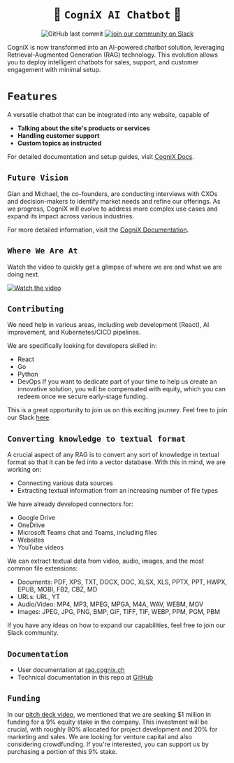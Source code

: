 <div align="center">

# 🤖 `CogniX AI Chatbot` 🤖

![GitHub last commit](https://img.shields.io/github/last-commit/gen-mind/cognix)
[![join our community on Slack](https://img.shields.io/badge/Join%20our%20community%20on%20Slack-Invite-orange)](https://join.slack.com/t/cognixgroup/shared_invite/zt-2kbtcnys6-ZW3IjxeE~ZozZ8if6m0NWg)

</div>

CogniX is now transformed into an AI-powered chatbot solution, leveraging Retrieval-Augmented Generation (RAG) technology. This evolution allows you to deploy intelligent chatbots for sales, support, and customer engagement with minimal setup.
<br />

# `Features`
A versatile chatbot that can be integrated into any website, capable of 
- **Talking about the site's products or services**
- **Handling customer support**
- **Custom topics as instructed**

For detailed documentation and setup guides, visit [CogniX Docs](https://docs.cognix.ch/).


## `Future Vision`

Gian and Michael, the co-founders, are conducting interviews with CXOs and decision-makers to identify market needs and refine our offerings. As we progress, CogniX will evolve to address more complex use cases and expand its impact across various industries.

For more detailed information, visit the [CogniX Documentation](https://docs.cognix.ch/).

## `Where We Are At`

Watch the video to quickly get a glimpse of where we are and what we are doing next.

[![Watch the video](https://img.youtube.com/vi/artdJFEdjqw/0.jpg)](https://www.youtube.com/watch?v=artdJFEdjqw)


## `Contributing`
We need help in various areas, including web development (React), AI improvement, and Kubernetes/CICD pipelines.

We are specifically looking for developers skilled in: 
- React
- Go
- Python
- DevOps 
If you want to dedicate part of your time to help us create an innovative solution, you will be compensated with equity, which you can redeem once we secure early-stage funding.

This is a great opportunity to join us on this exciting journey.
Feel free to join our Slack [here](https://join.slack.com/t/cognixgroup/shared_invite/zt-2kbtcnys6-ZW3IjxeE~ZozZ8if6m0NWg).

## `Converting knowledge to textual format`
A crucial aspect of any RAG is to convert any sort of knowledge in textual format so that it can be fed into a vector database. With this in mind, we are working on:
- Connecting various data sources
- Extracting textual information from an increasing number of file types

We have already developed connectors for:
- Google Drive
- OneDrive
- Microsoft Teams chat and Teams, including files
- Websites
- YouTube videos

We can extract textual data from video, audio, images, and the most common file extensions:
- Documents: PDF, XPS, TXT, DOCX, DOC, XLSX, XLS, PPTX, PPT, HWPX, EPUB, MOBI, FB2, CBZ, MD
- URLs: URL, YT
- Audio/Video: MP4, MP3, MPEG, MPGA, M4A, WAV, WEBM, MOV
- Images: JPEG, JPG, PNG, BMP, GIF, TIFF, TIF, WEBP, PPM, PGM, PBM

If you have any ideas on how to expand our capabilities, feel free to join our Slack community.
## `Documentation`
- User documentation at [rag.cognix.ch](https://rag.cognix.ch)
- Technical documentation in this repo at [GitHub](https://github.com/gen-mind/cognix/tree/develop/docs)

## `Funding`
In our [pitch deck video](https://www.youtube.com/watch?v=grWGugrkxew), we mentioned that we are seeking $1 million in funding for a 9% equity stake in the company. This investment will be crucial, with roughly 80% allocated for project development and 20% for marketing and sales. We are looking for venture capital and also considering crowdfunding. If you're interested, you can support us by purchasing a portion of this 9% stake.